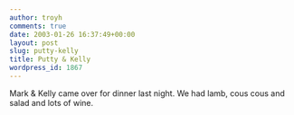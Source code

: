 ```yaml
---
author: troyh
comments: true
date: 2003-01-26 16:37:49+00:00
layout: post
slug: putty-kelly
title: Putty & Kelly
wordpress_id: 1867
---
```


Mark & Kelly came over for dinner last night. We had lamb, cous cous and salad and lots of wine.
